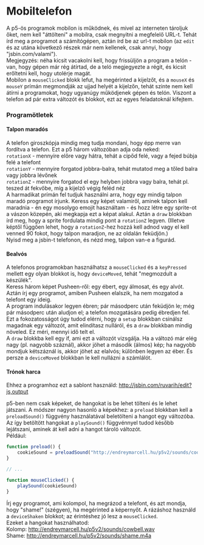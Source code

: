 # Mobiltelefon

A p5-ös programok mobilon is működnek, és mivel az interneten tároljuk őket, nem kell "áttölteni" a mobilra, csak megnyitni a megfelelő URL-t. Tehát írd meg a programot a számítógépen, aztán írd be az url-t mobilon (az `edit` és az utána következő részek már nem kellenek, csak annyi, hogy "jsbin.com/valami").  
Megjegyzés: néha kicsit vacakolni kell, hogy frissüljön a program a telón - van, hogy gépen már rég átírtad, de a teló megjegyezte a régit, és kicsit erőltetni kell, hogy utolérje magát.  
Mobilon a `mouseClicked` blokk lefut, ha megérinted a kijelzőt, és a `mouseX` és `mouseY` prímán megmondják az ujjad helyét a kijelzőn, tehát szinte nem kell átírni a programokat, hogy ugyanúgy működjenek gépen és telón. Viszont a telefon ad pár extra változót és blokkot, ezt az egyes feladatoknál kifejtem.  

### Programötletek

#### Talpon maradós
A telefon giroszkópja mindig meg tudja mondani, hogy épp merre van fordítva a telefon. Ezt a p5 három változóban adja oda neked:  
`rotationX` - mennyire előre vagy hátra, tehát a cipőd felé, vagy a fejed búbja felé a telefont  
`rotationY` - mennyire forgatod jobbra-balra, tehát mutatod meg a tőled balra vagy jobbra lévőnek  
`rotationZ` - mennyire forgatod el egy helyben jobbra vagy balra, tehát pl. teszed át fekvőbe, míg a kijelző végig feléd néz  
A harmadikat prímán fel tudjuk használni arra, hogy egy mindig talpon maradó programot írjunk. Keress egy képet valamiről, aminek talpon kell maradnia - én egy mosolygo emojit használtam - és hozz létre egy sprite-ot a vászon közepén, aki megkapja ezt a képat alakul. Aztán a `draw` blokkban írd meg, hogy a sprite fordulata mindig pont a `rotationZ` legyen. (Illetve képtől függően lehet, hogy a `rotationZ`-hez hozzá kell adnod vagy el kell venned 90 fokot, hogy talpon maradjon, ne az oldalán feküdjön.)  
Nyisd meg a jsbin-t telefonon, és nézd meg, talpon van-e a figurád.   

#### Bealvós
A telefonos programokban használhatsz a `mouseClicked` és a `keyPressed` mellett egy olyan blokkot is, hogy `deviceMoved`, tehát "megmozdult a készülék".  
Keress három képet Pusheen-ről: egy ébert, egy álmosat, és egy alvót. Aztán írj egy programot, amiben Pusheen elalszik, ha nem mozgatod a telefont egy ideig.  
A program indulásakor legyen ébren; pár másodperc után feküdjön le; még pár másodperc után aludjon el; a telefon mozgatására pedig ébredjen fel. Ezt a fokozatosságot úgy tudod elérni, hogy a `setup` blokkban csinálsz magadnak egy változót, amit elindítasz nulláról, és a `draw` blokkban mindig növeled. Ez méri, mennyi idő telt el.  
A `draw` blokkba kell egy if, ami ezt a változót vizsgálja. Ha a változó már elég nagy (pl. nagyobb száznál), akkor jöhet a második (álmos) kép; ha nagyobb mondjuk kétszáznál is, akkor jöhet az elalvós; különben legyen az éber. És persze a `deviceMoved` blokkban le kell nullázni a számlálót.  

#### Trónok harca
Ehhez a programhoz ezt a sablont használd: http://jsbin.com/ruvarih/edit?js,output  

p5-ben nem csak képeket, de hangokat is be lehet tölteni és le lehet játszani. A módszer nagyon hasonló a képekhez: a `preload` blokkban kell a `preloadSound()` függvény használatával beletölteni a hangot egy változóba. Az így betöltött hangokat a `playSound()` függvénnyel tudod később lejátszani, aminek át kell adni a hangot tároló változót.  
Például:  
```javascript
function preload() {
    cookieSound = preloadSound("http://endreymarcell.hu/p5v2/sounds/cookiemonster.m4a")
}

// ...

function mouseClicked() {
    playSound(cookieSound)
}
```

Írj egy programot, ami kolompol, ha megrázod a telefont, és azt mondja, hogy "shame!" (szégyen), ha megérinted a képernyőt. A rázáshoz használd a `deviceShaken` blokkot; az érintéshez jó lesz a `mouseClicked`.  
Ezeket a hangokat használhatod:  
Kolomp: http://endreymarcell.hu/p5v2/sounds/cowbell.wav  
Shame: http://endreymarcell.hu/p5v2/sounds/shame.m4a  
  
